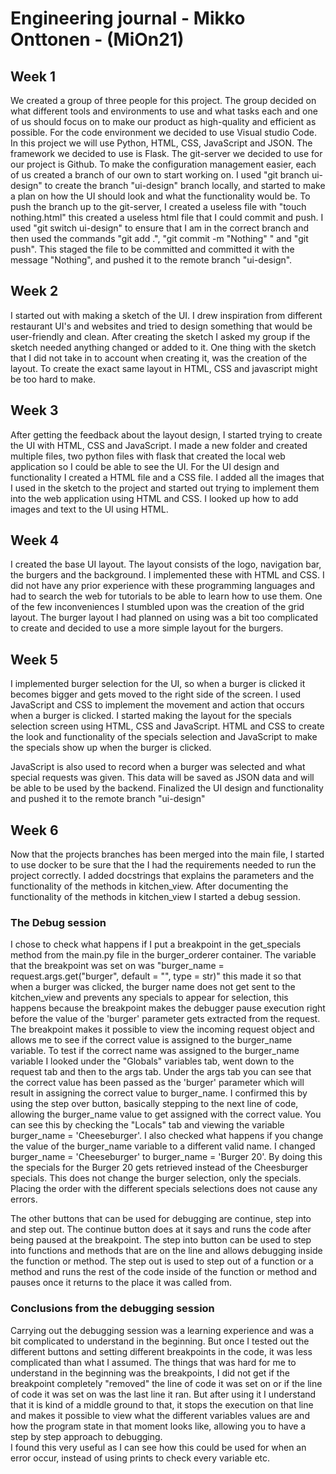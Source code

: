 # Engineering journal - Mikko Onttonen - (MiOn21)

## Week 1
We created a group of three people for this project.
The group decided on what different tools and environments to use and what tasks each and one of us should focus on to make our product as high-quality and efficient as possible.
For the code environment we decided to use Visual studio Code. In this project we will use Python, HTML, CSS, JavaScript and JSON. The framework we decided to use is Flask.
The git-server we decided to use for our project is Github. 
To make the configuration management easier, each of us created a branch of our own to start working on.
I used "git branch ui-design" to create the branch "ui-design" branch locally, and started to make a plan on how the UI should look and what the functionality would be.
To push the branch up to the git-server, I created a useless file with "touch nothing.html" this created a useless html file that I could commit and push. I used "git switch ui-design" to ensure that I am in the correct branch and then used the commands "git add .", "git commit -m "Nothing" " and "git push". This staged the file to be committed and committed it with the message "Nothing", and pushed it to the remote branch "ui-design".

## Week 2
I started out with making a sketch of the UI. I drew inspiration from different restaurant UI's and websites and tried to design something that would be user-friendly and clean.
After creating the sketch I asked my group if the sketch needed anything changed or added to it. 
One thing with the sketch that I did not take in to account when creating it, was the creation of the layout. To create the exact same layout in HTML, CSS and javascript might be too hard to make.

## Week 3
After getting the feedback about the layout design, I started trying to create the UI with HTML, CSS and JavaScript.
I made a new folder and created multiple files, two python files with flask that created the local web application so I could be able to see the UI.
For the UI design and functionality I created a HTML file and a CSS file. I added all the images that I used in the sketch to the project and started out trying to implement them into the web application using HTML and CSS. I looked up how to add images and text to the UI using HTML. 

## Week 4
I created the base UI layout. The layout consists of the logo, navigation bar, the burgers and the background. I implemented these with HTML and CSS. 
I did not have any prior experience with these programming languages and had to search the web for tutorials to be able to learn how to use them.
One of the few inconveniences I stumbled upon was the creation of the grid layout. The burger layout I had planned on using was a bit too complicated to create and decided to use a more simple layout for the burgers.

## Week 5
I implemented burger selection for the UI, so when a burger is clicked it becomes bigger and gets moved to the right side of the screen. I used JavaScript and CSS to implement the movement and action that occurs when a burger is clicked. 
I started making the layout for the specials selection screen using HTML, CSS and JavaScript. 
HTML and CSS to create the look and functionality of the specials selection and JavaScript to make the specials show up when the burger is clicked.

JavaScript is also used to record when a burger was selected and what special requests was given. This data will be saved as JSON data and will be able to be used by the backend.
Finalized the UI design and functionality and pushed it to the remote branch "ui-design"

## Week 6
Now that the projects branches has been merged into the main file, I started to use docker to be sure that the I had the requirements needed to run the project correctly. 
I added docstrings that explains the parameters and the functionality of the methods in kitchen_view. 
After documenting the functionality of the methods in kitchen_view I started a debug session. 

### The Debug session
I chose to check what happens if I put a breakpoint in the get_specials method from the main.py file in the burger_orderer container. The variable that the breakpoint was set on was "burger_name = request.args.get("burger", default = "", type = str)" this made it so that when a burger was clicked, the burger name does not get sent to the kitchen_view and prevents any specials to appear for selection, this happens because the breakpoint makes the debugger pause execution right before the value of the 'burger' parameter gets extracted from the request. The breakpoint makes it possible to view the incoming request object and allows me to see if the correct value is assigned to the burger_name variable.
To test if the correct name was assigned to the burger_name variable I looked under the "Globals" variables tab, went down to the request tab and then to the args tab. Under the args tab you can see that the correct value has been passed as the 'burger' parameter which will result in assigning the correct value to burger_name. I confirmed this by using the step over button, basically stepping to the next line of code, allowing the burger_name value to get assigned with the correct value. You can see this by checking the "Locals" tab and viewing the variable burger_name = 'Cheeseburger'.
I also checked what happens if you change the value of the burger_name variable to a different valid name. I changed burger_name = 'Cheeseburger' to burger_name = 'Burger 20'. By doing this the specials for the Burger 20 gets retrieved instead of the Cheesburger specials. This does not change the burger selection, only the specials. Placing the order with the different specials selections does not cause any errors. 

The other buttons that can be used for debugging are continue, step into and step out. The continue button does at it says and runs the code after being paused at the breakpoint. The step into button can be used to step into functions and methods that are on the line and allows debugging inside the function or method. The step out is used to step out of a function or a method and runs the rest of the code inside of the function or method and pauses once it returns to the place it was called from.

### Conclusions from the debugging session
Carrying out the debugging session was a learning experience and was a bit complicated to understand in the beginning. But once I tested out the different buttons and setting different breakpoints in the code, it was less complicated than what I assumed. The things that was hard for me to understand in the beginning was the breakpoints, I did not get if the breakpoint completely "removed" the line of code it was set on or if the line of code it was set on was the last line it ran. But after using it I understand that it is kind of a middle ground to that, it stops the execution on that line and makes it possible to view what the different variables values are and how the program state in that moment looks like, allowing you to have a step by step approach to debugging.  
I found this very useful as I can see how this could be used for when an error occur, instead of using prints to check every variable etc.

 





